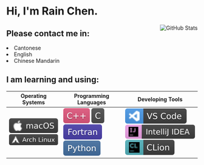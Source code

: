 <h1>Hi, I'm Rain Chen.</h1>

<img align="right" src="https://github-readme-stats.vercel.app/api?username=CongJyu&card_width=450&show_icons=true&hide_title=false&title_color=4f3a9d&icon_color=592b7a&text_color=8a53b0&hide_border=true&bg_color=25,e0eeff,c1ddff,e1e0ff,ffe4ff,f8ebff" alt="GitHub Stats" z-index=10>

<h2>Please contact me in:</h2>

<li>Cantonese</li>
<li>English</li>
<li>Chinese Mandarin</li>

<h2>I am learning and using:</h2>

<table>
    <thead>
        <tr>
            <th>Operating Systems</th>
            <th>Programming Languages</th>
            <th>Developing Tools</th>
        </tr>
    </thead>
    <tbody>
        <tr>
            <td>
                <!---
                <img src="https://img.shields.io/badge/Arch_Linux-3E3E3E?style=flat&logo=archlinux&logoColor=white" alt="Arch">
                <img src="https://img.shields.io/badge/macOS-3E3E3E?style=flat&logo=apple&logoColor=white" alt="macOS">
                -->
                <img src="./img/macOS-3E3E3E.svg" alt="macOS">
                <img src="./img/Arch_Linux-3E3E3E.svg" alt="Arch Linux">
            </td>
            <td>
                <img src="./img/C++-E1587E.svg" alt="C++">
                <img src="./img/C-4E4E4E.svg" alt="C">
                <img src="./img/Fortran-4C41AB.svg" alt="Fortran">
                <img src="./img/Python-4571A1.svg" alt="Python">
            </td>
            <td>
                <img src="./img/VS_Code-3E3E3E.svg" alt="VS Code">
                <img src="./img/IntelliJ_IDEA-3E3E3E.svg" alt="IntelliJ IDEA">
                <img src="./img/CLion-3E3E3E.svg" alt="CLion">
            </td>
        </tr>
    </tbody>
</table>
